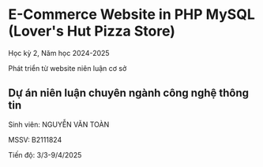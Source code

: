 # E-Commerce Website in PHP MySQL (Lover's Hut Pizza Store)

Học kỳ 2, Năm học 2024-2025

Phát triển từ website niên luận cơ sở

## Dự án niên luận chuyên ngành công nghệ thông tin

Sinh viên: NGUYỄN VĂN TOÀN

MSSV: B2111824

Tiến độ: 3/3-9/4/2025